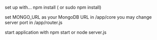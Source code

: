 set up with...
 npm install ( or sudo npm install)
 
 set MONGO_URL as your MongoDB URL in /app/core
 you may change server port in /app/router.js

 start application with npm start or node server.js


